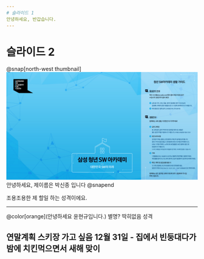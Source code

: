 ```yaml
---
# 슬라이드 1
안녕하세요, 반갑습니다.
---
```

# 슬라이드 2
@snap[north-west thumbnail]
![](assets/sjpark/test.jpg)
안녕하세요, 제이름은 박신종 입니다
@snapend

조용조용한 제 할일 하는 성격이에요. 

---

@color[orange](안녕하세요 윤현규입니다.)
별명? 딱히없음
성격 

연말계획 스키장 가고 싶음 
12월 31일 - 집에서 빈둥대다가 밤에 치킨먹으면서 새해 맞이
---

